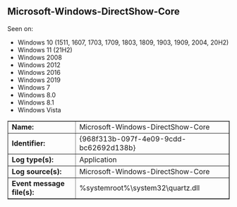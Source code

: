 ## Microsoft-Windows-DirectShow-Core

Seen on:
* Windows 10 (1511, 1607, 1703, 1709, 1803, 1809, 1903, 1909, 2004, 20H2)
* Windows 11 (21H2)
* Windows 2008
* Windows 2012
* Windows 2016
* Windows 2019
* Windows 7
* Windows 8.0
* Windows 8.1
* Windows Vista

<table border="1" class="docutils">
  <tbody>
    <tr>
      <td><b>Name:</b></td>
      <td>Microsoft-Windows-DirectShow-Core</td>
    </tr>
    <tr>
      <td><b>Identifier:</b></td>
      <td>{968f313b-097f-4e09-9cdd-bc62692d138b}</td>
    </tr>
    <tr>
      <td><b>Log type(s):</b></td>
      <td>Application</td>
    </tr>
    <tr>
      <td><b>Log source(s):</b></td>
      <td>Microsoft-Windows-DirectShow-Core</td>
    </tr>
    <tr>
      <td><b>Event message file(s):</b></td>
      <td>%systemroot%\system32\quartz.dll</td>
    </tr>
  </tbody>
</table>

&nbsp;

